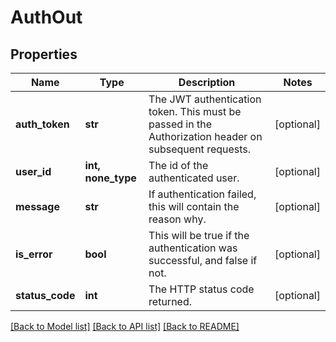 # AuthOut


## Properties
Name | Type | Description | Notes
------------ | ------------- | ------------- | -------------
**auth_token** | **str** | The JWT authentication token. This must be passed in the Authorization header on subsequent requests. | [optional] 
**user_id** | **int, none_type** | The id of the authenticated user. | [optional] 
**message** | **str** | If authentication failed, this will contain the reason why. | [optional] 
**is_error** | **bool** | This will be true if the authentication was successful, and false if not. | [optional] 
**status_code** | **int** | The HTTP status code returned. | [optional] 

[[Back to Model list]](../README.md#documentation-for-models) [[Back to API list]](../README.md#documentation-for-api-endpoints) [[Back to README]](../README.md)



